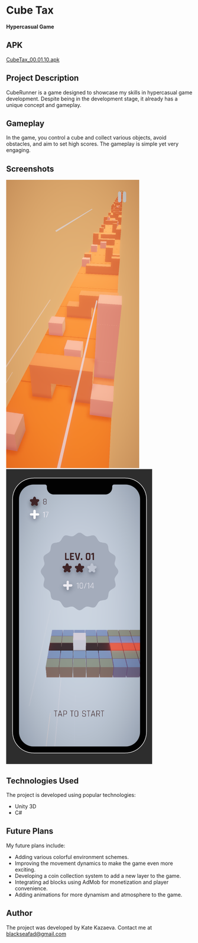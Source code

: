 # Cube Tax
**Hypercasual Game**

## APK
[CubeTax_00.01.10.apk](https://github.com/KateAlt/PresentationResources/blob/main/APK/CubeRunner_01.00.50)

## Project Description
CubeRunner is a game designed to showcase my skills in hypercasual game development. Despite being in the development stage, it already has a unique concept and gameplay.

## Gameplay
In the game, you control a cube and collect various objects, avoid obstacles, and aim to set high scores. The gameplay is simple yet very engaging.

## Screenshots
![Геймплей](https://raw.githubusercontent.com/KateAlt/PresentationResources/main/Image/Screenshot_20230831-122259.png?token=GHSAT0AAAAAACGCNQVTDVUUKY4QGNFM35SKZHQRFEA)
![Користувацький інтерфейс](https://github.com/KateAlt/PresentationResources/blob/main/Image/image%201.png?raw=true)

## Technologies Used
The project is developed using popular technologies:
- Unity 3D
- C#

## Future Plans
My future plans include:
- Adding various colorful environment schemes.
- Improving the movement dynamics to make the game even more exciting.
- Developing a coin collection system to add a new layer to the game.
- Integrating ad blocks using AdMob for monetization and player convenience.
- Adding animations for more dynamism and atmosphere to the game.

## Author
The project was developed by Kate Kazaeva.
Contact me at blackseafad@gmail.com


